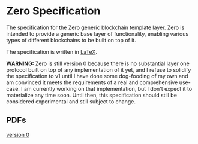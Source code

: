 # Zero Specification
The specification for the Zero generic blockchain template layer. Zero is intended to provide a generic base layer of functionality, enabling various types of different blockchains to be built on top of it.

The specification is written in [LaTeX](https://www.latex-project.org/).

__WARNING:__ Zero is still version 0 because there is no substantial layer one protocol built on top of any implementation of it yet, and I refuse to solidify the specification to v1 until I have done some dog-fooding of my own and am convinced it meets the requirements of a real and comprehensive use-case. I am currently working on that implementation, but I don't expect it to materialize any time soon. Until then, this specification should still be considered experimental and still subject to change.

## PDFs
[version 0](https://nicknadeau.net/wp-content/uploads/2022/01/paper.pdf)
